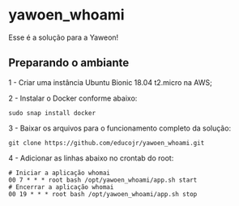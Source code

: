 # yawoen_whoami
Esse é a solução para a Yaweon!

## Preparando o ambiante
1 - Criar uma instância Ubuntu Bionic 18.04 t2.micro na AWS;

2 - Instalar o Docker conforme abaixo:
```
sudo snap install docker
```
3 - Baixar os arquivos para o funcionamento completo da solução:
```
git clone https://github.com/educojr/yawoen_whoami.git
```
4 - Adicionar as linhas abaixo no crontab do root:
```
# Iniciar a aplicação whomai
00 7 * * * root bash /opt/yawoen_whoami/app.sh start
# Encerrar a aplicação whomai
00 19 * * * root bash /opt/yawoen_whoami/app.sh stop
```
